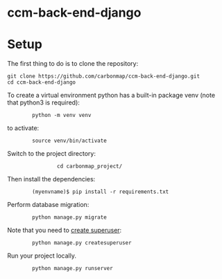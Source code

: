 # ccm-back-end-django
# Setup

The first thing to do is to clone the repository:

    git clone https://github.com/carbonmap/ccm-back-end-django.git
    cd ccm-back-end-django

To create a virtual environment python has a built-in package venv (note that python3 is required):

            python -m venv venv
to activate:

            source venv/bin/activate

Switch to the project directory:

                    cd carbonmap_project/


Then install the dependencies:

            (myenvname)$ pip install -r requirements.txt



Perform database migration:

            python manage.py migrate

Note that you need to [create superuser](https://docs.djangoproject.com/en/3.2/ref/django-admin/#createsuperuser):

            python manage.py createsuperuser

Run your project locally.

            python manage.py runserver
